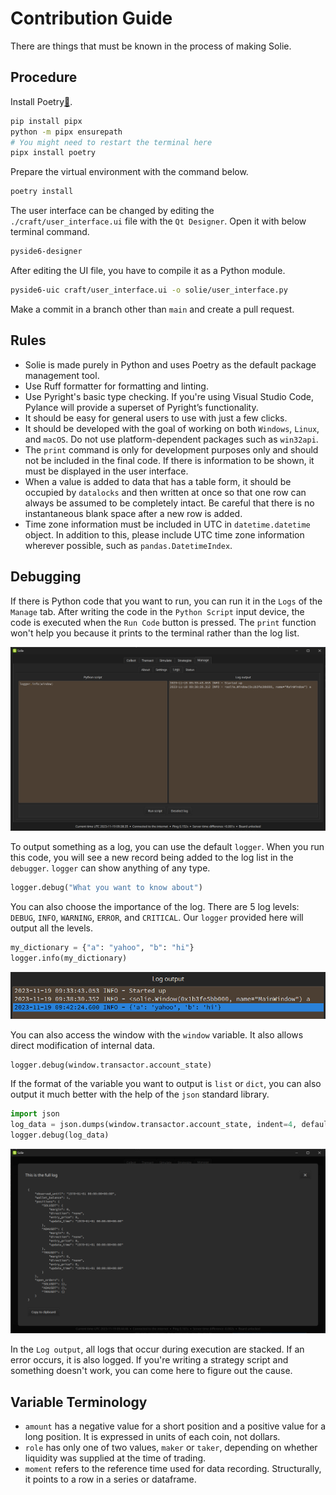 # Contribution Guide

There are things that must be known in the process of making Solie.

## Procedure

Install Poetry[🔗](https://python-poetry.org/).

```bash
pip install pipx
python -m pipx ensurepath
# You might need to restart the terminal here
pipx install poetry
```

Prepare the virtual environment with the command below.

```bash
poetry install
```

The user interface can be changed by editing the `./craft/user_interface.ui` file with the `Qt Designer`. Open it with below terminal command.

```bash
pyside6-designer
```

After editing the UI file, you have to compile it as a Python module.

```bash
pyside6-uic craft/user_interface.ui -o solie/user_interface.py
```

Make a commit in a branch other than `main` and create a pull request.

## Rules

- Solie is made purely in Python and uses Poetry as the default package management tool.
- Use Ruff formatter for formatting and linting.
- Use Pyright's basic type checking. If you're using Visual Studio Code, Pylance will provide a superset of Pyright’s functionality.
- It should be easy for general users to use with just a few clicks.
- It should be developed with the goal of working on both `Windows`, `Linux`, and `macOS`. Do not use platform-dependent packages such as `win32api`.
- The `print` command is only for development purposes only and should not be included in the final code. If there is information to be shown, it must be displayed in the user interface.
- When a value is added to data that has a table form, it should be occupied by `datalocks` and then written at once so that one row can always be assumed to be completely intact. Be careful that there is no instantaneous blank space after a new row is added.
- Time zone information must be included in UTC in `datetime.datetime` object. In addition to this, please include UTC time zone information wherever possible, such as `pandas.DatetimeIndex`.

## Debugging

If there is Python code that you want to run, you can run it in the `Logs` of the `Manage` tab. After writing the code in the `Python Script` input device, the code is executed when the `Run Code` button is pressed. The `print` function won't help you because it prints to the terminal rather than the log list.

![](assets/example_005.png)

To output something as a log, you can use the default `logger`. When you run this code, you will see a new record being added to the log list in the `debugger`. `logger` can show anything of any type.

```python
logger.debug("What you want to know about")
```

You can also choose the importance of the log. There are 5 log levels: `DEBUG`, `INFO`, `WARNING`, `ERROR`, and `CRITICAL`. Our `logger` provided here will output all the levels.

```python
my_dictionary = {"a": "yahoo", "b": "hi"}
logger.info(my_dictionary)
```

![](assets/example_032.png)

You can also access the window with the `window` variable. It also allows direct modification of internal data.

```python
logger.debug(window.transactor.account_state)
```

If the format of the variable you want to output is `list` or `dict`, you can also output it much better with the help of the `json` standard library.

```python
import json
log_data = json.dumps(window.transactor.account_state, indent=4, default=str)
logger.debug(log_data)
```

![](assets/example_034.png)

In the `Log output`, all logs that occur during execution are stacked. If an error occurs, it is also logged. If you're writing a strategy script and something doesn't work, you can come here to figure out the cause.

## Variable Terminology

- `amount` has a negative value for a short position and a positive value for a long position. It is expressed in units of each coin, not dollars.
- `role` has only one of two values, `maker` or `taker`, depending on whether liquidity was supplied at the time of trading.
- `moment` refers to the reference time used for data recording. Structurally, it points to a row in a series or dataframe.
